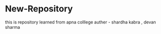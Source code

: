 # New-Repository
this is repository learned from apna colllege 
auther - shardha kabra , devan sharma 
